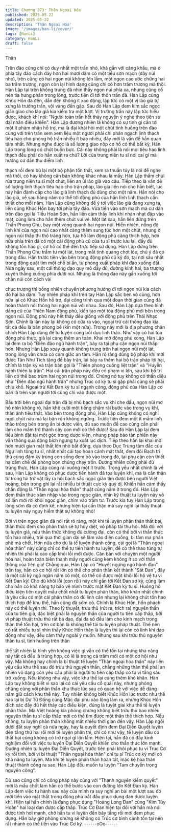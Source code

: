 ```yaml
---
title: Chương 373: Thân Ngoại Hóa
published: 2025-05-22
updated: 2025-05-22
description: 'Thân Ngoại Hóa'
image: '/images/han-li/cover/'
tags: [HanLi]
category: HanLi
draft: false
---
```


Thân

Trên đảo cũng chỉ có duy nhất một trấn nhỏ, khá gần với cảng
khẩu, mà ở phía tây đảo cách đây hơn hai mươi dặm có một tiểu
sơn mạch (dãy núi nhỏ), trên cũng có hai ngọn núi không lớn lắm,
một ngọn cao ước chừng hai ba trăm trượng, ngọn còn lại hình
dạng cũng chỉ có hơn trăm trượng mà thôi.
Hàn Lập tại trên không trung đã nhìn thấy ngọn núi phía xa,
nhưng cũng cố nén tia hưng phấn trong lòng, trước tiên đi tới
thôn trấn đã.
Hàn Lập cùng Khúc Hồn đã đến, dẫn đến không ít xao động, lập
tức có một vị lão giả tự xưng là trưởng trấn, vội vàng đến gặp.
Sau đó Hàn Lập đem kim sắc ngọc giản giao cho lão giả kia kiểm
tra một lượt. Vị trưởng trấn này lập tức hiểu được, khách khí nói:
"Người toàn trấn hết thảy nguyện ý nghe theo tiên sư đại nhân
điều khiển".
Hàn Lập đương nhiên là không có sự tình gì cần tới một ít phàm
nhân hỗ trợ, mà là đại khái hỏi một chút tình huống trên đảo cùng
với trên trấn xem xem liệu một người phải chi phân ngạch linh
thạch tiêu hao cho phòng hộ trận nhiều ít bao nhiêu, đây mới là
vấn đề hắn quan tâm nhất.
Nhưng nghe được là số lượng giao nộp cơ hồ có thể bất kỳ, Hàn
Lập trong lòng có chút buồn bực.
Cái này không phải là nói mọi tiêu hao linh thạch đều phải do hắn
xuất ra chứ?
Lời của trung niên tu sĩ nói cai gì mà hướng cư dân thu điểm linh

thạch rồi đem bù lại một bộ phận tổn thất, xem ra thuần túy là nói
để nghe mà thôi, có hay không căn bản không khác nhau là mấy.
Hàn Lập thầm chửi rủa trung niên tu sĩ một chút, liền an ủi lão giả
vào câu.
Tiếp theo là vấn đề số lượng linh thạch tiêu hao cho trận pháp,
lão giả liền nói cho hắn biết, lúc này hắn đành cấp cho lão giả linh
thạch đủ dùng cho một năm.
Hắn nói cho lão giả, về sau hàng năm có thể tới động phủ của
hắn lĩnh linh thạch cần thiết cho mỗi năm.
Hàn Lập cũng không để ý tới việc lão giả đang xưng tạ, liền cùng
Khúc Hồn bay tới phía tây đảo.
Vừa tiến vào sơn mạch mà cư dân trên đảo gọi là Tiểu Hoàn Sơn,
hắn liền cảm thấy linh khí nhàn nhạt đập vào mặt, cũng làm cho
hắn thêm chút vui vẻ.
Một lát sau, hắn liền đứng trên Thần Phong Chu, bay một vòng
quanh hai ngọn núi.
Hiển nhiên, nồng độ linh khí của ngọn núi cao nhất càng thêm
sung túc hơn một chút, nhưng ở ngọn núi thấp thì thô tráng hơn,
tựa hồ làm động phủ càng thích hợp, hơn nữa phía trên đã có
một cái động phủ cũ của tu sĩ trước lưu lại, đầy đủ không tổn hao
gì, cơ hồ có thể đến trực tiếp sử dụng.
Hàn Lập đứng trên Thần Phong Chu trầm tư một lát, trong mắt
tinh quang chợt lóe, chủ ý đã có trong đầu.
Hắn trước tiên vào bên trong động phủ cũ kỹ đó, tại nơi sâu nhất
trong động quật tìm một chỗ bí ẩn, tự phóng xuất pháp khí đào
xuống đất.
Nửa ngày sau, một cái thông đạo quy mô đầy đủ, đường kính hai,
ba trượng xuyên thẳng xuống phía dưới núi.
Nhưng là thông đạo này gần xuống tới chân núi còn cách vài

chục trượng thì bỗng nhiên chuyển phương hướng đi tới ngọn núi
kia cách đó hai ba dặm.
Tuy nhiên pháp khí trên tay Hàn Lập sắc bén vô cùng, hơn nữa lại
có Khúc Hồn hỗ trợ, đại công trình qua một đoạn thời gian cũng
đã hoàn thành nối thông hai ngọn núi với nhau.
Sau đó, Hàn Lập dựa theo hình dáng cũ của Thiên Nam động
phủ, kiến tạo một tòa động phủ mới bên trong ngọn núi.
Động phủ này hết thảy đều giống với động phủ trên Thái Nhạc
Sơn.
Chính là lần này lại không có cửa ra vào, ngoại trừ cái thông đạo
kia, tất cả đều là bán phong bế (kín một nửa).
Trong này mới là địa phương chân chính Hàn Lập dùng để tu
luyện cùng bồi dục linh thảo.
Như vậy có hai tòa động phủ thực, giả lại càng thêm an toàn.
Khai mở động phủ xong, Hàn Lập lại đem ra bộ "Điên đảo ngũ
hành trận", bày ra tại phụ cận ngọn núi thấp hơn.
Nhưng Hàn Lập xoay quanh không trung trên hai ngọn núi một
lát, trong lòng vẫn chưa có cảm giác an tâm.
Hắn rõ ràng dùng bộ pháp khí mới được Tân Như Tích tặng để
bày trận, lại bày ra thêm hai bộ trận pháp lợi hại, chính là trận kỳ
và trận bàn gọi là "Thiên phong cuồng liệt trận" và "Huyễn hành
thiên la trận".
Hai cái trận pháp này đều có phạm vi lớn, sau khi bố trí liền có thể
bao trùm hai ngọn núi trong đó.
Chúng nó tuy không có thần diệu như "Điên đảo ngũ hành trận"
nhưng Trúc cơ kỳ tu sĩ gặp phải cũng sẽ phải chịu khổ.
Ngoại trừ Kết Đan kỳ tu sĩ ngạnh công, động phủ của Hàn Lập cơ
bản là trên vạn người tới cũng chỉ vào được một.

Bầu trời bên ngoài đại trận đã bị nhũ bạch sắc vụ khí che dấu,
ngọn núi mơ hồ nhìn không rõ, hắn khẽ cười một tiếng chậm rãi
bước vào trong vụ khí, thân ảnh tiêu thất.
Vào bên trong động phủ, Hàn Lập cũng không có nghỉ ngơi chút
nào mà lại bận rộn không ngừng.
Trước tiên đem một ít mầm linh thảo trồng bên trong ẩn bí dược
viên, dù sao muốn đề cao cũng cần phải làm cho mầm trở thành
cây con mới có thể được!
Sau đó Hàn Lập lại đem tiểu bình đặt tại một góc trong dược viên,
nhưng pháp bảo tàn phiến này vẫn thông qua động bích ngưng tụ
xuất lục dịch.
Tiếp theo hắn lại khai mở hơn mười gian mật thất lớn nhỏ bất
đồng, dựa theo Dục Trùng tâm đắc của Ngự linh tông tu sĩ, nhất
nhất cải tạo hoàn cảnh mật thất, đem đôi Bạch tri thù cùng đám
kỳ trùng còn sống đem bỏ vào trong đó, tại phụ cận còn thiết hạ
cấm chế đề phòng bọn chúng chạy trốn.
Đương nhiên cũng phải đủ trùng thực, Hàn Lập cũng rải xuống
một ít trước.
Trọng yếu nhất chính là về sau, Hàn Lập không có phục dược tiến
hành đả tọa luyện khí, mà là cẩn thận từ trong túi trữ vật lấy ra hôi
bạch sắc ngọc giản tìm được bên người Việt hoàng, bên trong ghi
lại rất nhiều bí thuật cực kỳ quỷ dị.
Khiến hắn cảm thấy chấn động là "Thân ngoại hóa thân" thuật
cũng nằm ở trong đó.
Hàn Lập đem thần thức xâm nhập vào trong ngọc giản, nhìn kỹ
thuật tu luyện này vô số lần mới rời khỏi ngọc giản, chìm vào trầm
tư.
Trước kia tuy Hàn Lập trong lòng sớm đã có định kế, nhưng hiện
tại cẩn thận mà suy nghĩ lại thấy thuật tu luyện này nguy hiểm thật
sự không nhỏ!

Bởi vì trên ngọc giản đã nói rất rõ ràng, một khi tế luyện phân
thân thất bại, thần thức đem cho phân thân sẽ tự hủy diệt, vô
pháp tái thu hồi.
Mà đối với tu luyện giả, nếu thần thức không đủ cường đại, còn
có thể bởi vì thần thức tổn hao nhiều, trải qua thời gian dài sẽ lâm
vào điên cuồng, bị tâm ma phản phệ mà chết.
Hơn nữa cho dù là tế luyện thành công, cái gọi là "Thân ngoại
hóa thân" này cũng chỉ có thể tự tiến hành tu luyện, để có thể
thao túng tự nhiên thì phải là cao cấp khôi lỗi mới được.
Căn bản với chuyện một người hóa hai, hoàn toàn biến thành
mấy người cũng kém không ít so với thần thông của tiên gia!
Chẳng qua, Hàn Lập có "Huyết ngưng ngũ hành đan" trên tay,
hắn có cơ hội rất lớn có thể cho phân thân kết thành "Sát Đan",
đây là một cái kỳ ngộ ngàn năm có một, có thể có được một khôi
lỗi hộ vệ tu vi Kết Đan kỳ!
Cho dù khôi lỗi (con rối) này chỉ gần tới Kết Đan sơ kỳ, cũng làm
cho hắn có khả năng tự bảo vệ mình trước mặt Kết Đan kỳ tu sĩ.
Huống hồ điều kiện tiên quyết mấu chốt nhất tu luyện phân thân,
khó khăn nhất chính là yêu cầu có một cái phân thân có đủ linh
căn nhưng lại không chút tổn hao thích hợp để khu thể, hắn cũng
đã sớm có.
Chính là Khúc Hồn, hồn phách này có thể luyện thi.
Theo lý thuyết, trừu thủ (rút ra, trích ra) nguyên thần của tu tiên
giả, đặc biệt phải là nguyên thần của người tu tiên cấp thấp, bởi
vì pháp thuật trừu thủ rất bá đạo, đại đa số đều làm cho kinh
mạch trong thân thể tổn hại, trên cơ bản là không thể tái tu luyện
pháp thuật. Thế nên có rất nhiều tu sĩ nhìn thấy Khúc Hồn thân là
luyện thi lại còn có linh khí dao động như vậy, đều cảm thấy ngoài
ý muốn.
Nhưng sau khi trừu thủ nguyên thần tu sĩ, tình huống trên thân

thể tất nhiên là bình yên không việc gì vẫn có thể tồn tại nhưng
khả năng này tất cả đều là trùng hợp, có lẽ là trong cả trăm mới
có một cơ hội như vậy.
Mà không hay chính là bí thuật tế luyện "Thân ngoại hóa thân"
này liền yêu cầu khu thể sau đó trừu thủ nguyên thần, chẳng
những thân thể phải an nhiên vô dạng còn yêu cầu phải là người
tu tiên cấp thấp có tu vi tầng sáu trở xuống.
Nếu không như vậy, việc khu thể lại càng thêm khó khăn.
Hàn Lập tuy không biết vì sao lại có cái yêu cầu cổ quái này,
nhưng phỏng chừng cùng với phân thần khu thực lúc sau có quan
hệ với việc dễ dàng nắm giữ cách khu thể này.
Tuy nhiên không biết Khúc Hồn lúc trước như thế nào lại bị Dư
Tử Đồng cùng Mặc đại phu xảo lộng làm ra, nhưng Khúc Hồn
đích xác đầy đủ hết thảy các điều kiện, đúng là tuyệt giai khu thể
tế luyện phân thân.
Mà Việt hoàng kia phỏng chừng không biết trừu thủ bao nhiêu
nguyên thần tu sĩ cấp thấp mới có thể tìm được một thân thể thích
hợp.
Nếu không, tu luyện phân thân không mất nhiều thời gian đến
vậy.
Hàn Lập ngồi dưới đất suy nghĩ cả nửa ngày, hay là quyết định
đem Đại Diễn Quyết luyện đến tầng thứ hai rồi mới tế luyện phân
thi, chỉ có như vậy, tế luyện dẫu có thất bại cũng không có trở
ngại gì lớn lắm. Hiện tại, hắn đã có đầy kinh nghiệm đối với việc
tu luyên Đại Diễn Quyết khiến cho thần thức lớn mạnh.
Đương nhiên tu luyện Đại Diễn Quyết, trước tiên phải khôi phục
tu vi Trúc Cơ kỳ rồi tính, bởi vì bí thuật "Thân ngoại hóa thân" chỉ
tu sĩ Trúc cơ kỳ mới có khả năng tu luyện.
Ma khi tế luyện phân thân hoàn tất, mặc kệ hóa thân thuật thành
công ra sao, Hàn Lập đều muốn tu luyện "Tam chuyển trọng
nguyên công".

Dù sao cũng chỉ có công pháp này cùng với "Thanh nguyên kiếm
quyết" mới là mấu chốt làm hắn có thể bước vào con đường lớn
Kết Đan kỳ.
Hàn Lập đem việc tu hành sau này của mình ra suy nghĩ an bài
một lượt sau đó mới tiến vào mật thất trong động phủ bắt đầu
phục dụng đan dược luyện khí.
Hiện tại hắn chính là đang phục dụng "Hoàng Long Đan" cùng
"Kim Tủy Hoàn" hai loại đan được cấp thấp.
Trúc Cơ Đan hiện tại đối với hắn mà nói được tính hơi mạnh, chờ
hắn tu vi luyện đến bảy tầng rồi mới đem phục dụng.
Hắn bây giờ phỏng chừng sẽ không có Trúc cơ bình cảnh tồn tại
nên rất nhanh có thể tiến vào Trúc Cơ kỳ.
------oOo------
